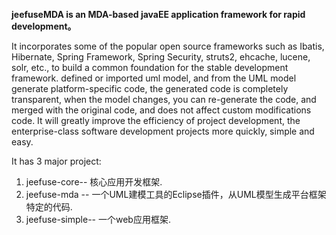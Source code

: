 ﻿
<b>jeefuseMDA is an MDA-based javaEE application framework for rapid development。</b>

It incorporates some of the popular open source frameworks such as Ibatis, Hibernate, Spring Framework, Spring Security, struts2, ehcache, lucene, solr, etc., to build a common foundation for the stable development framework. defined or imported uml model, and from the UML model generate platform-specific code, the generated code is completely transparent, when the model changes, you can re-generate the code, and merged with the original code, and does not affect custom modifications code. It will greatly improve the efficiency of project development, the enterprise-class software development projects more quickly, simple and easy.

It has 3 major project:
  
  1. jeefuse-core-- 核心应用开发框架.
  2. jeefuse-mda -- 一个UML建模工具的Eclipse插件，从UML模型生成平台框架特定的代码.
  3. jeefuse-simple-- 一个web应用框架.

